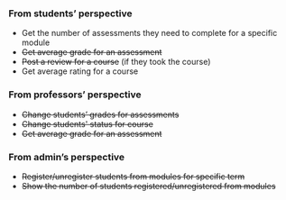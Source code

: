 ### From students’ perspective
- Get the number of assessments they need to complete for a specific module
- ~~Get average grade for an assessment~~
- ~~Post a review for a course~~ 
  (if they took the course)
- Get average rating for a course

### From professors’ perspective
- ~~Change students’ grades for assessments~~
- ~~Change students' status for course~~
- ~~Get average grade for an assessment~~

### From admin’s perspective
- ~~Register/unregister students from modules for specific term~~
- ~~Show the number of students registered/unregistered from modules~~
